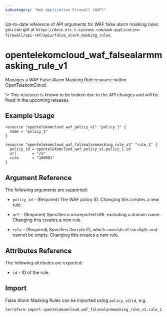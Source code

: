 ```yaml
---
subcategory: "Web Application Firewall (WAF)"
---
```


Up-to-date reference of API arguments for WAF false alarm masking rules you can get at
`https://docs.otc.t-systems.com/web-application-firewall/api-ref/apis/false_alarm_masking_rules`.

# opentelekomcloud_waf_falsealarmmasking_rule_v1

Manages a WAF False Alarm Masking Rule resource within OpenTelekomCloud.

!>
This resource is known to be broken due to the API changes and will be fixed in the upcoming releases

## Example Usage

```hcl
resource "opentelekomcloud_waf_policy_v1" "policy_1" {
  name = "policy_1"
}

resource "opentelekomcloud_waf_falsealarmmasking_rule_v1" "rule_1" {
  policy_id = opentelekomcloud_waf_policy_v1.policy_1.id
  url       = "/a"
  rule      = "100001"
}
```

## Argument Reference

The following arguments are supported:

* `policy_id` - (Required) The WAF policy ID. Changing this creates a new rule.

* `url` - (Required) Specifies a misreported URL excluding a domain name. Changing this creates a new rule.

* `rule` - (Required) Specifies the rule ID, which consists of six digits and cannot be empty. Changing this creates a new rule.

## Attributes Reference

The following attributes are exported:

* `id` - ID of the rule.

## Import

False Alarm Masking Rules can be imported using `policy_id/id`, e.g.

```sh
terraform import opentelekomcloud_waf_falsealarmmasking_rule_v1.rule_1 ff95e71c8ae74eba9887193ab22c5757/b39f3a5a1b4f447a8030f0b0703f47f5
```
